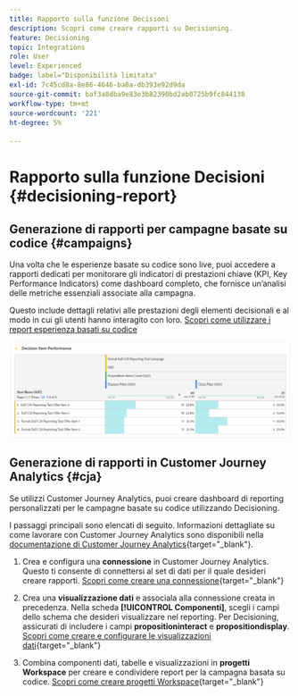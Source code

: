 ```yaml
---
title: Rapporto sulla funzione Decisioni
description: Scopri come creare rapporti su Decisioning.
feature: Decisioning
topic: Integrations
role: User
level: Experienced
badge: label="Disponibilità limitata"
exl-id: 7c45cd8a-8e86-4646-ba0a-db393e92d9da
source-git-commit: baf3a8dba9e83e3b82390bd2ab0725b9fc844138
workflow-type: tm+mt
source-wordcount: '221'
ht-degree: 5%

---
```



# Rapporto sulla funzione Decisioni {#decisioning-report}

## Generazione di rapporti per campagne basate su codice {#campaigns}

Una volta che le esperienze basate su codice sono live, puoi accedere a rapporti dedicati per monitorare gli indicatori di prestazioni chiave (KPI, Key Performance Indicators) come dashboard completo, che fornisce un’analisi delle metriche essenziali associate alla campagna.

Questo include dettagli relativi alle prestazioni degli elementi decisionali e al modo in cui gli utenti hanno interagito con loro. [Scopri come utilizzare i report esperienza basati su codice](../reports/campaign-global-report-cja-code.md)

![](../reports/assets/cja-decisioning-item-performance.png)

## Generazione di rapporti in Customer Journey Analytics {#cja}

Se utilizzi Customer Journey Analytics, puoi creare dashboard di reporting personalizzati per le campagne basate su codice utilizzando Decisioning.

I passaggi principali sono elencati di seguito. Informazioni dettagliate su come lavorare con Customer Journey Analytics sono disponibili nella [documentazione di Customer Journey Analytics](https://experienceleague.adobe.com/en/docs/analytics-platform/using/cja-landing){target="_blank"}.

1. Crea e configura una **connessione** in Customer Journey Analytics. Questo ti consente di connettersi al set di dati per il quale desideri creare rapporti. [Scopri come creare una connessione](https://experienceleague.adobe.com/en/docs/analytics-platform/using/cja-connections/create-connection){target="_blank"}

1. Crea una **visualizzazione dati** e associala alla connessione creata in precedenza. Nella scheda **[!UICONTROL Componenti]**, scegli i campi dello schema che desideri visualizzare nel reporting. Per Decisioning, assicurati di includere i campi **propositioninteract** e **propositiondisplay**. [Scopri come creare e configurare le visualizzazioni dati](https://experienceleague.adobe.com/en/docs/analytics-platform/using/cja-dataviews/create-dataview){target="_blank"}

1. Combina componenti dati, tabelle e visualizzazioni in **progetti Workspace** per creare e condividere report per la campagna basata su codice. [Scopri come creare progetti Workspace](https://experienceleague.adobe.com/en/docs/analytics-platform/using/cja-workspace/build-workspace-project/create-projects){target="_blank"}

